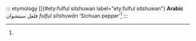 ::: etymology
[]{#ety:fulful sitshuwan label="ety:fulful sitshuwan"} **Arabic** فلفل
سيتشوان *fulful sītshuwān* 'Sichuan pepper'[^1]
:::

[^1]:
